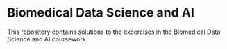 # Biomedical Data Science and AI

This repository contains solutions to the excercises in the Biomedical Data Science and AI coursework.
